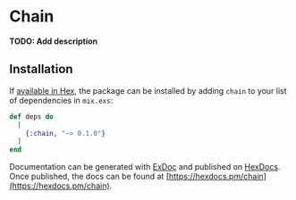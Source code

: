 # Chain

**TODO: Add description**

## Installation

If [available in Hex](https://hex.pm/docs/publish), the package can be installed
by adding `chain` to your list of dependencies in `mix.exs`:

```elixir
def deps do
  [
    {:chain, "~> 0.1.0"}
  ]
end
```

Documentation can be generated with [ExDoc](https://github.com/elixir-lang/ex_doc)
and published on [HexDocs](https://hexdocs.pm). Once published, the docs can
be found at [https://hexdocs.pm/chain](https://hexdocs.pm/chain).

